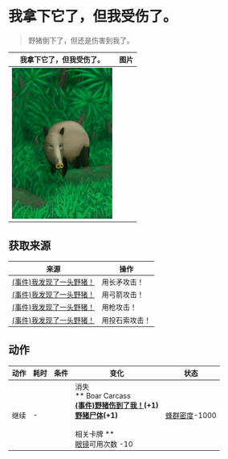 # 我拿下它了，但我受伤了。  
> 野猪倒下了，但还是伤害到我了。  
  
  我拿下它了，但我受伤了。  |   图片   
 ----  |  ----:   
   |  <img decoding="async" src="Sprite/BoarEvent.png" href="a.md" style="max-width:300px;max-height:300px;">   
  
## 获取来源  
来源  |  操作  
----  |  ----  
[(事件)我发现了一头野猪！](Event_BoarFight.md)  |  用长矛攻击！  
[(事件)我发现了一头野猪！](Event_BoarFight.md)  |  用弓箭攻击！  
[(事件)我发现了一头野猪！](Event_BoarFight.md)  |  用枪攻击！  
[(事件)我发现了一头野猪！](Event_BoarFight.md)  |  用投石索攻击！  
## 动作  
动作  |  耗时  |  条件  |  变化  |  状态  
----  |  ----  |  ----  |  ----  |  ----  
继续<br>  |  -  |    |  消失<br>** Boar Carcass **<br>  [(事件)野猪伤到了我！](Event_BoarWoundMinor.md)(+1)<br>  [野猪尸体](BoarCarcass.md)(+1)<br><br>** 相关卡牌 **<br>[眼镜](Glasses.md)可用次数  -10  |  [蜂群密度](Pop_Boar.md)-1000  
